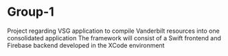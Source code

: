 # Group-1

Project regarding VSG application to compile Vanderbilt resources into one consolidated application 
The framework will consist of a Swift frontend and Firebase backend developed in the XCode environment 
